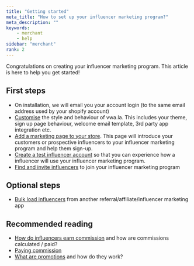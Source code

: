 ```yaml
---
title: "Getting started"
meta_title: "How to set up your influencer marketing program?"
meta_description: ""
keywords:
    - merchant
    - help
sidebar: "merchant"
rank: 2
---
```

Congratulations on creating your influencer marketing program. This article is here to help you get started!

## First steps

-  On installation, we will email you your account login (to the same email address used by your shopify account)
-  [Customise](/merchant/customisation) the style and behaviour of vwa.la. This includes your theme, sign up page behaviour, welcome email template, 3rd party app integration etc.
-  [Add a marketing page to your store](/merchant/adding-a-page-to-your-store). This page will introduce your customers or prospective influencers to your influencer marketing program and help them sign-up.
-  [Create a test influencer account](/merchant/how-to-create-a-test-account-or-bulk-upload-data) so that you can experience how a influencer will use your influencer marketing program.
-  [Find and invite influencers](/merchant/inviting-influencers) to join your influencer marketing program

## Optional steps

-  [Bulk load influencers](/merchant/how-to-create-a-test-account-or-bulk-upload-data) from another referral/affiliate/influencer marketing app

## Recommended reading

-  [How do influencers earn commission](/merchant/influencer-commission) and how are commissions calculated / paid?
-  [Paying commission](/merchant/paying-commission)
-  [What are promotions](/merchant/promotions) and how do they work?
